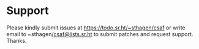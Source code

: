 # Support

Please kindly submit issues at https://todo.sr.ht/~sthagen/csaf or write email to ~sthagen/csaf@lists.sr.ht to submit patches and request support. Thanks.
